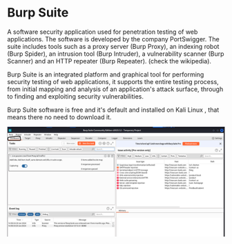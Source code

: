# Burp Suite

A software security application used for penetration testing of web applications. The software is developed by the company PortSwigger. The suite includes tools such as a proxy server (Burp Proxy), an indexing robot (Burp Spider), an intrusion tool (Burp Intruder), a vulnerability scanner (Burp Scanner) and an HTTP repeater (Burp Repeater). (check the wikipedia).

Burp Suite is an integrated platform and graphical tool for performing security testing of web applications, it supports the entire testing process, from initial mapping and analysis of an application's attack surface, through to finding and exploiting security vulnerabilities.

Burp Suite software is free and it's default and installed on Kali Linux , that means there no need to download it.

![Alt text](BurpSuite_images/burpsuite-7.png)
